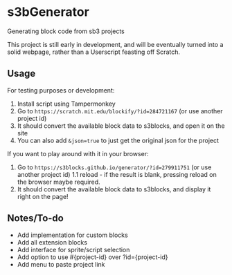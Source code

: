 # s3bGenerator
Generating block code from sb3 projects

This project is still early in development, and will be eventually turned into a solid webpage, rather than a Userscript feasting off Scratch.

## Usage

For testing purposes or development:
1. Install script using Tampermonkey
2. Go to ```https://scratch.mit.edu/blockify/?id=284721167``` (or use another project id)
3. It should convert the available block data to s3blocks, and open it on the site
4. You can also add ```&json=true``` to just get the original json for the project

If you want to play around with it in your browser:
1. Go to ```https://s3blocks.github.io/generator/?id=279911751``` (or use another project id)
1.1 reload - if the result is blank, pressing reload on the browser maybe required. 
2. It should convert the available block data to s3blocks, and display it right on the page!

## Notes/To-do

* Add implementation for custom blocks
* Add all extension blocks
* Add interface for sprite/script selection
* Add option to use #{project-id} over ?id={project-id}
* Add menu to paste project link
